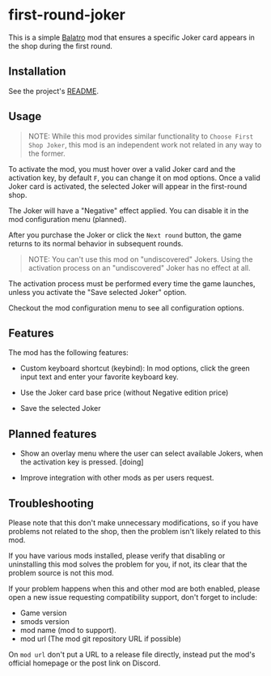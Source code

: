 # first-round-joker

This is a simple [Balatro](https://store.steampowered.com/app/2379780) mod
that ensures a specific Joker card appears in the shop during the first round.

## Installation

See the project's [README](../README.md).

## Usage

> NOTE: While this mod provides similar functionality to `Choose First Shop Joker`,
> this mod is an independent work not related in any way to the former.

To activate the mod, you must hover over a valid Joker card and the activation
key, by default `F`, you can change it on mod options.
Once a valid Joker card is activated, the selected Joker will appear in the
first-round shop.

The Joker will have a "Negative" effect applied. You can disable it
in the mod configuration menu (planned).

After you purchase the Joker or click the `Next round` button, the game returns
to its normal behavior in subsequent rounds.

> NOTE: You can't use this mod on "undiscovered" Jokers. Using the activation
> process on an "undiscovered" Joker has no effect at all.

The activation process must be performed every time the game launches, unless
you activate the "Save selected Joker" option.

Checkout the mod configuration menu to see all configuration options.

## Features

The mod has the following features:

- Custom keyboard shortcut (keybind): In mod options, click the green input text
and enter your favorite keyboard key.

- Use the Joker card base price (without Negative edition price)
- Save the selected Joker

## Planned features

- Show an overlay menu where the user can select available Jokers, when the
activation key is pressed. [doing]

- Improve integration with other mods as per users request.

## Troubleshooting

Please note that this don't make unnecessary modifications, so if you have problems not
related to the shop, then the problem isn't likely related to this mod.

If you have various mods installed, please verify that disabling or uninstalling
this mod solves the problem for you, if not, its clear that the problem source
is not this mod.

If your problem happens when this and other mod are both enabled, please open
a new issue requesting compatibility support, don't forget to include:

- Game version
- smods version
- mod name (mod to support).
- mod url (The mod git repository URL if possible)

On `mod url` don't put a URL to a release file directly, instead put the mod's official homepage
or the post link on Discord.
